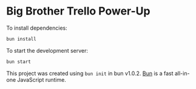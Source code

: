 # Big Brother Trello Power-Up

To install dependencies:

```bash
bun install
```

To start the development server:

```bash
bun start
```

This project was created using `bun init` in bun v1.0.2. [Bun](https://bun.sh) is a fast all-in-one JavaScript runtime.
